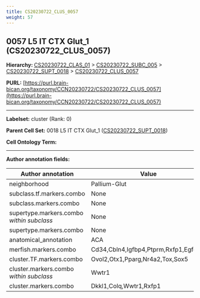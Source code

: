 ```yaml
---
title: CS20230722_CLUS_0057
weight: 57
---
```

## 0057 L5 IT CTX Glut_1 (CS20230722_CLUS_0057)
<b>Hierarchy: </b>
[CS20230722_CLAS_01](../CS20230722_CLAS_01) >
[CS20230722_SUBC_005](../CS20230722_SUBC_005) >
[CS20230722_SUPT_0018](../CS20230722_SUPT_0018) >
[CS20230722_CLUS_0057](../CS20230722_CLUS_0057)

**PURL:** [https://purl.brain-bican.org/taxonomy/CCN20230722/CS20230722_CLUS_0057](https://purl.brain-bican.org/taxonomy/CCN20230722/CS20230722_CLUS_0057)

---


**Labelset:** cluster (Rank: 0)

**Parent Cell Set:** 0018 L5 IT CTX Glut_1 ([CS20230722_SUPT_0018](../CS20230722_SUPT_0018))



**Cell Ontology Term:** 

[MARKER GENES.]: #


---

[TRANSFERRED ANNOTATIONS.]: #


[AUTHOR ANNOTATION FIELDS.]: #


**Author annotation fields:**

| Author annotation | Value |
|-------------------|-------|
|neighborhood|Pallium-Glut|
|subclass.tf.markers.combo|None|
|subclass.markers.combo|None|
|supertype.markers.combo _within subclass_|None|
|supertype.markers.combo|None|
|anatomical_annotation|ACA|
|merfish.markers.combo|Cd34,Cbln4,Igfbp4,Ptprm,Rxfp1,Egfem1|
|cluster.TF.markers.combo|Ovol2,Otx1,Pparg,Nr4a2,Tox,Sox5|
|cluster.markers.combo _within subclass_|Wwtr1|
|cluster.markers.combo|Dkkl1,Colq,Wwtr1,Rxfp1|
